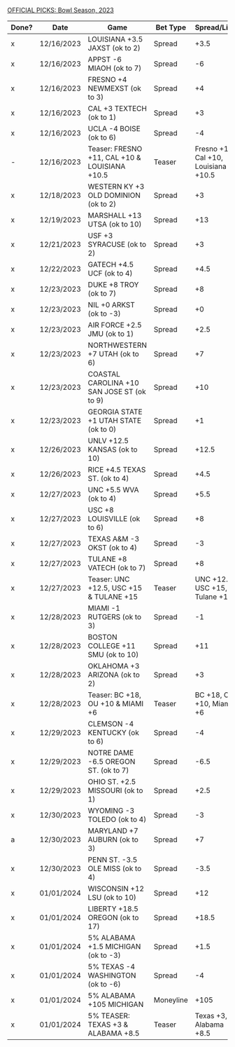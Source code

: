 [OFFICIAL PICKS: Bowl Season, 2023](https://locals.com/feed/24414/sportspicks/4991008/official-picks-bowl-season-2023)

| Done? | Date       | Game                                          | Bet Type  | Spread/Line                          | Max | Notes    |
| ----- | ---------- | --------------------------------------------- | --------- | ------------------------------------ | --- | -------- |
| x     | 12/16/2023 | LOUISIANA +3.5 JAXST (ok to 2)                | Spread    | +3.5                                 | 2%  | ok to 2  |
| x     | 12/16/2023 | APPST -6 MIAOH (ok to 7)                      | Spread    | -6                                   | 2%  | ok to 7  |
| x     | 12/16/2023 | FRESNO +4 NEWMEXST (ok to 3)                  | Spread    | +4                                   | 2%  | ok to 3  |
| x     | 12/16/2023 | CAL +3 TEXTECH (ok to 1)                      | Spread    | +3                                   | 2%  | ok to 1  |
| x     | 12/16/2023 | UCLA -4 BOISE (ok to 6)                       | Spread    | -4                                   | 2%  | ok to 6  |
| -     | 12/16/2023 | Teaser: FRESNO +11, CAL +10 & LOUISIANA +10.5 | Teaser    | Fresno +11, Cal +10, Louisiana +10.5 | 2%  |          |
| x     | 12/18/2023 | WESTERN KY +3 OLD DOMINION (ok to 2)          | Spread    | +3                                   | 2%  | ok to 2  |
| x     | 12/19/2023 | MARSHALL +13 UTSA (ok to 10)                  | Spread    | +13                                  | 2%  | ok to 10 |
| x     | 12/21/2023 | USF +3 SYRACUSE (ok to 2)                     | Spread    | +3                                   | 2%  | ok to 2  |
| x     | 12/22/2023 | GATECH +4.5 UCF (ok to 4)                     | Spread    | +4.5                                 | 2%  | ok to 4  |
| x     | 12/23/2023 | DUKE +8 TROY (ok to 7)                        | Spread    | +8                                   | 2%  | ok to 7  |
| x     | 12/23/2023 | NIL +0 ARKST (ok to -3)                       | Spread    | +0                                   | 2%  | ok to -3 |
| x     | 12/23/2023 | AIR FORCE +2.5 JMU (ok to 1)                  | Spread    | +2.5                                 | 2%  | ok to 1  |
| x     | 12/23/2023 | NORTHWESTERN +7 UTAH (ok to 6)                | Spread    | +7                                   | 2%  | ok to 6  |
| x     | 12/23/2023 | COASTAL CAROLINA +10 SAN JOSE ST (ok to 9)    | Spread    | +10                                  | 2%  | ok to 9  |
| x     | 12/23/2023 | GEORGIA STATE +1 UTAH STATE (ok to 0)         | Spread    | +1                                   | 2%  | ok to 0  |
| x     | 12/26/2023 | UNLV +12.5 KANSAS (ok to 10)                  | Spread    | +12.5                                | 2%  | ok to 10 |
| x     | 12/26/2023 | RICE +4.5 TEXAS ST. (ok to 4)                 | Spread    | +4.5                                 | 2%  | ok to 4  |
| x     | 12/27/2023 | UNC +5.5 WVA (ok to 4)                        | Spread    | +5.5                                 | 2%  | ok to 4  |
| x     | 12/27/2023 | USC +8 LOUISVILLE (ok to 6)                   | Spread    | +8                                   | 2%  | ok to 6  |
| x     | 12/27/2023 | TEXAS A&M -3 OKST (ok to 4)                   | Spread    | -3                                   | 2%  | ok to 4  |
| x     | 12/27/2023 | TULANE +8 VATECH (ok to 7)                    | Spread    | +8                                   | 2%  | ok to 7  |
| x     | 12/27/2023 | Teaser: UNC +12.5, USC +15 & TULANE +15       | Teaser    | UNC +12.5, USC +15, Tulane +15       | 2%  |          |
| x     | 12/28/2023 | MIAMI -1 RUTGERS (ok to 3)                    | Spread    | -1                                   | 2%  | ok to 3  |
| x     | 12/28/2023 | BOSTON COLLEGE +11 SMU (ok to 10)             | Spread    | +11                                  | 2%  | ok to 10 |
| x     | 12/28/2023 | OKLAHOMA +3 ARIZONA (ok to 2)                 | Spread    | +3                                   | 2%  | ok to 2  |
| x     | 12/28/2023 | Teaser: BC +18, OU +10 & MIAMI +6             | Teaser    | BC +18, OU +10, Miami +6             | 2%  |          |
| x     | 12/29/2023 | CLEMSON -4 KENTUCKY (ok to 6)                 | Spread    | -4                                   | 2%  | ok to 6  |
| x     | 12/29/2023 | NOTRE DAME -6.5 OREGON ST. (ok to 7)          | Spread    | -6.5                                 | 2%  | ok to 7  |
| x     | 12/29/2023 | OHIO ST. +2.5 MISSOURI (ok to 1)              | Spread    | +2.5                                 | 2%  | ok to 1  |
| x     | 12/30/2023 | WYOMING -3 TOLEDO (ok to 4)                   | Spread    | -3                                   | 2%  | ok to 4  |
| a     | 12/30/2023 | MARYLAND +7 AUBURN (ok to 3)                  | Spread    | +7                                   | 2%  | ok to 3  |
| x     | 12/30/2023 | PENN ST. -3.5 OLE MISS (ok to 4)              | Spread    | -3.5                                 | 2%  | ok to 4  |
| x     | 01/01/2024 | WISCONSIN +12 LSU (ok to 10)                  | Spread    | +12                                  | 2%  | ok to 10 |
| x     | 01/01/2024 | LIBERTY +18.5 OREGON (ok to 17)               | Spread    | +18.5                                | 2%  | ok to 17 |
| x     | 01/01/2024 | 5% ALABAMA +1.5 MICHIGAN (ok to -3)           | Spread    | +1.5                                 | 5%  | ok to -3 |
| x     | 01/01/2024 | 5% TEXAS -4 WASHINGTON (ok to -6)             | Spread    | -4                                   | 5%  | ok to -6 |
| x     | 01/01/2024 | 5% ALABAMA +105 MICHIGAN                      | Moneyline | +105                                 | 5%  |          |
| x     | 01/01/2024 | 5% TEASER: TEXAS +3 & ALABAMA +8.5            | Teaser    | Texas +3, Alabama +8.5               | 5%  |          |
